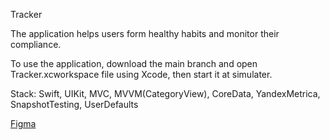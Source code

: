Tracker

The application helps users form healthy habits and monitor their compliance.

To use the application, download the main branch and open Tracker.xcworkspace file using Xcode, then start it at simulater.

Stack: Swift, UIKit, MVC, MVVM(CategoryView), CoreData, YandexMetrica, SnapshotTesting, UserDefaults

[Figma](https://www.figma.com/file/GSDoee2Kq1ydoAyAAlW5mE/Tracker?type=design&node-id=0-1&mode=design&t=hYharm0mxPuqUZ49-0)
